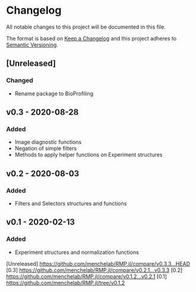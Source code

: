 # Changelog
All notable changes to this project will be documented in this file.

The format is based on [Keep a Changelog](http://keepachangelog.com/en/1.0.0/)
and this project adheres to [Semantic Versioning](http://semver.org/spec/v2.0.0.html).

## [Unreleased]
### Changed
- Rename package to BioProfiling

## v0.3 - 2020-08-28
### Added
- Image diagnostic functions
- Negation of simple filters
- Methods to apply helper functions on Experiment structures

## v0.2 - 2020-08-03
### Added
- Filters and Selectors structures and functions

## v0.1 - 2020-02-13
### Added
- Experiment structures and normalization functions

[Unreleased] https://github.com/menchelab/RMP.jl/compare/v0.3.3...HEAD
[0.3] https://github.com/menchelab/RMP.jl/compare/v0.2.1...v0.3.3
[0.2] https://github.com/menchelab/RMP.jl/compare/v0.1.2...v0.2.1
[0.1] https://github.com/menchelab/RMP.jl/tree/v0.1.2
